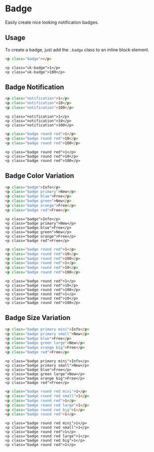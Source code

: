 # Badge

<p class="uk-text-lead">Easily create nice looking notification badges.</p>

## Usage

To create a badge, just add the `.badge` class to an inline block element.

```html
<p class="badge"></p>
```

```example
<p class="uk-badge">1</p>
<p class="uk-badge">100</p>
```


## Badge Notification

```html
<p class="notification">1</p>
<p class="notification">10</p>
<p class="notification">100</p>
```


```example
<p class="notification">1</p>
<p class="notification">10</p>
<p class="notification">100</p>
```

```html
<p class="badge round red">1</p>
<p class="badge round red">10</p>
<p class="badge round red">100</p>
```

```example
<p class="badge round red">1</p>
<p class="badge round red">10</p>
<p class="badge round red">100</p>
```


## Badge Color Variation

```html
<p class="badge">Info</p>
<p class="badge primary">New</p>
<p class="badge blue">Free</p>
<p class="badge green">New</p>
<p class="badge orange">Free</p>
<p class="badge red">Free</p>
```

```example
<p class="badge">Info</p>
<p class="badge primary">New</p>
<p class="badge blue">Free</p>
<p class="badge green">New</p>
<p class="badge orange">Free</p>
<p class="badge red">Free</p>
```

```html
<p class="badge round red">1</p>
<p class="badge round red">10</p>
<p class="badge round red">100</p>
<p class="badge round red">1</p>
<p class="badge round red">10</p>
<p class="badge round red">100</p>
```

```example
<p class="badge round red">1</p>
<p class="badge round red">10</p>
<p class="badge round red">100</p>
<p class="badge round red">1</p>
<p class="badge round red">10</p>
<p class="badge round red">100</p>
```


## Badge Size Variation

```html
<p class="badge primary mini">Info</p>
<p class="badge primary small">New</p>
<p class="badge blue">Free</p>
<p class="badge green large">New</p>
<p class="badge orange big">Free</p>
<p class="badge red">Free</p>
```

```example
<p class="badge primary mini">Info</p>
<p class="badge primary small">New</p>
<p class="badge blue">Free</p>
<p class="badge green large">New</p>
<p class="badge orange big">Free</p>
<p class="badge red">Free</p>
```

```html
<p class="badge round red mini">1</p>
<p class="badge round red small">1</p>
<p class="badge round red">1</p>
<p class="badge round red large">1</p>
<p class="badge round red big">1</p>
<p class="badge round red">1</p>
```

```example
<p class="badge round red mini">1</p>
<p class="badge round red small">1</p>
<p class="badge round red">1</p>
<p class="badge round red large">1</p>
<p class="badge round red big">1</p>
<p class="badge round red">1</p>
